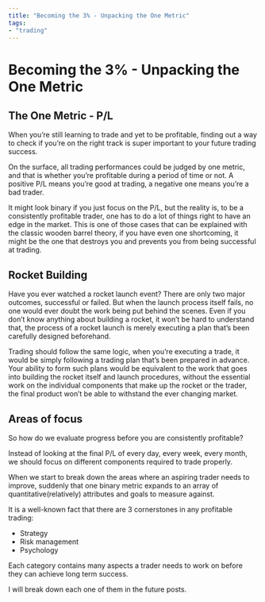 ```yaml
---
title: "Becoming the 3% - Unpacking the One Metric"
tags: 
- "trading"
---
```


# Becoming the 3% - Unpacking the One Metric


## **The One Metric - P/L**

When you’re still learning to trade and yet to be profitable, finding out a way to check if you’re on the right track is super important to your future trading success.

On the surface, all trading performances could be judged by one metric, and that is whether you’re profitable during a period of time or not. A positive P/L means you’re good at trading, a negative one means you’re a bad trader.

It might look binary if you just focus on the P/L, but the reality is, to be a consistently profitable trader, one has to do a lot of things right to have an edge in the market. This is one of those cases that can be explained with the classic wooden barrel theory, if you have even one shortcoming, it might be the one that destroys you and prevents you from being successful at trading.

## **Rocket Building**

Have you ever watched a rocket launch event? There are only two major outcomes, successful or failed. But when the launch process itself fails, no one would ever doubt the work being put behind the scenes. Even if you don’t know anything about building a rocket, it won’t be hard to understand that, the process of a rocket launch is merely executing a plan that’s been carefully designed beforehand.

Trading should follow the same logic, when you’re executing a trade, it would be simply following a trading plan that’s been prepared in advance. Your ability to form such plans would be equivalent to the work that goes into building the rocket itself and launch procedures, without the essential work on the individual components that make up the rocket or the trader, the final product won’t be able to withstand the ever changing market.

## **Areas of focus**

So how do we evaluate progress before you are consistently profitable?

Instead of looking at the final P/L of every day, every week, every month, we should focus on different components required to trade properly.

When we start to break down the areas where an aspiring trader needs to improve, suddenly that one binary metric expands to an array of quantitative(relatively) attributes and goals to measure against.

It is a well-known fact that there are 3 cornerstones in any profitable trading:

-   Strategy
-   Risk management
-   Psychology

Each category contains many aspects a trader needs to work on before they can achieve long term success.

I will break down each one of them in the future posts.

